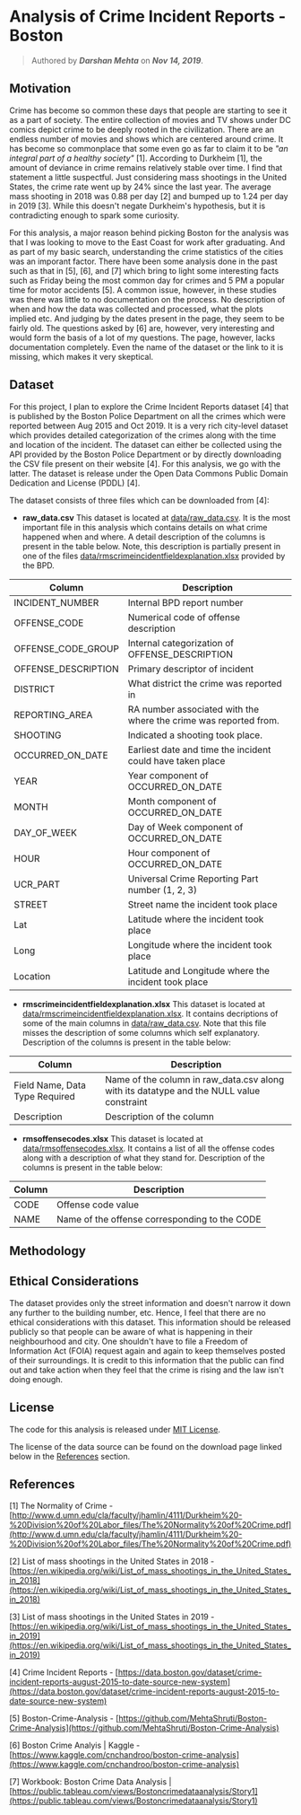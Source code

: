 # Analysis of Crime Incident Reports - Boston

> Authored by ***Darshan Mehta*** on ***Nov 14, 2019***.


## Motivation

Crime has become so common these days that people are starting to see it as a part of society. The entire collection of movies and TV shows under DC comics depict crime to be deeply rooted in the civilization. There are an endless number of movies and shows which are centered around crime. It has become so commonplace that some even go as far to claim it to be *"an integral part of a healthy society"* [1]. According to Durkheim [1], the amount of deviance in crime remains relatively stable over time. I find that statement a little suspectful. Just considering mass shootings in the United States, the crime rate went up by 24% since the last year. The average mass shooting in 2018 was 0.88 per day [2] and bumped up to 1.24 per day in 2019 [3]. While this doesn't negate Durkheim's hypothesis, but it is contradicting enough to spark some curiosity. 

For this analysis, a major reason behind picking Boston for the analysis was that I was looking to move to the East Coast for work after graduating. And as part of my basic search, understanding the crime statistics of the cities was an imporant factor. There have been some analysis done in the past such as that in [5], [6], and [7] which bring to light some interesting facts such as Friday being the most common day for crimes and 5 PM a popular time for motor accidents [5]. A common issue, however, in these studies was there was little to no documentation on the process. No description of when and how the data was collected and processed, what the plots implied etc. And judging by the dates present in the page, they seem to be fairly old. The questions asked by [6] are, however, very interesting and would form the basis of a lot of my questions. The page, however, lacks documentation completely. Even the name of the dataset or the link to it is missing, which makes it very skeptical. 


## Dataset

For this project, I plan to explore the Crime Incident Reports dataset [4] that is published by the Boston Police Department on all the crimes which were reported between Aug 2015 and Oct 2019. It is a very rich city-level dataset which provides detailed categorization of the crimes along with the time and location of the incident. The dataset can either be collected using the API provided by the Boston Police Department or by directly downloading the CSV file present on their website [4]. For this analysis, we go with the latter. The dataset is release under the Open Data Commons Public Domain Dedication and License (PDDL) [4].

The dataset consists of three files which can be downloaded from [4]:

- **raw_data.csv**
This dataset is located at [data/raw_data.csv](data/raw_data.csv). It is the most important file in this analysis which contains details on what crime happened when and where. A detail description of the columns is present in the table below. Note, this description is partially present in one of the files [data/rmscrimeincidentfieldexplanation.xlsx](data/rmscrimeincidentfieldexplanation.xlsx) provided by the BPD. 

| Column | Description |
|--------|-------------|
| INCIDENT_NUMBER | Internal BPD report number |
| OFFENSE_CODE | Numerical code of offense description |
| OFFENSE_CODE_GROUP | Internal categorization of OFFENSE_DESCRIPTION |
| OFFENSE_DESCRIPTION | Primary descriptor of incident |
| DISTRICT | What district the crime was reported in |
| REPORTING_AREA | RA number associated with the where the crime was reported from. |
| SHOOTING | Indicated a shooting took place. |
| OCCURRED_ON_DATE | Earliest date and time the incident could have taken place |
| YEAR | Year component of OCCURRED_ON_DATE |
| MONTH | Month component of OCCURRED_ON_DATE |
| DAY_OF_WEEK | Day of Week component of OCCURRED_ON_DATE |
| HOUR | Hour component of OCCURRED_ON_DATE |
| UCR_PART | Universal Crime Reporting Part number (1, 2, 3) |
| STREET | Street name the incident took place |
| Lat | Latitude where the incident took place |
| Long | Longitude where the incident took place |
| Location | Latitude and Longitude where the incident took place |

- **rmscrimeincidentfieldexplanation.xlsx**
This dataset is located at [data/rmscrimeincidentfieldexplanation.xlsx](data/rmscrimeincidentfieldexplanation.xlsx). It contains decriptions of some of the main columns in [data/raw_data.csv](data/raw_data.csv). Note that this file misses the description of some columns which self explanatory. Description of the columns is present in the table below:

| Column | Description |
|--------|-------------|
| Field Name, Data Type Required | Name of the column in raw_data.csv along with its datatype and the NULL value constraint |
| Description | Description of the column |

- **rmsoffensecodes.xlsx**
This dataset is located at [data/rmsoffensecodes.xlsx](data/rmsoffensecodes.xlsx). It contains a list of all the offense codes along with a description of what they stand for. Description of the columns is present in the table below:

| Column | Description |
|--------|-------------|
| CODE | Offense code value |
| NAME | Name of the offense corresponding to the CODE |


## Methodology


## Ethical Considerations
The dataset provides only the street information and doesn't narrow it down any further to the building number, etc. Hence, I feel that there are no ethical considerations with this dataset. This information should be released publicly so that people can be aware of what is happening in their neighbourhood and city. One shouldn't have to file a Freedom of Information Act (FOIA) request again and again to keep themselves posted of their surroundings. It is credit to this information that the public can find out and take action when they feel that the crime is rising and the law isn't doing enough.


## License

The code for this analysis is released under [MIT License](/LICENSE).

The license of the data source can be found on the download page linked below in the [References](#references) section.


## References

[1] The Normality of Crime - [http://www.d.umn.edu/cla/faculty/jhamlin/4111/Durkheim%20-%20Division%20of%20Labor_files/The%20Normality%20of%20Crime.pdf](http://www.d.umn.edu/cla/faculty/jhamlin/4111/Durkheim%20-%20Division%20of%20Labor_files/The%20Normality%20of%20Crime.pdf)

[2] List of mass shootings in the United States in 2018 - [https://en.wikipedia.org/wiki/List_of_mass_shootings_in_the_United_States_in_2018](https://en.wikipedia.org/wiki/List_of_mass_shootings_in_the_United_States_in_2018)

[3] List of mass shootings in the United States in 2019 - [https://en.wikipedia.org/wiki/List_of_mass_shootings_in_the_United_States_in_2019](https://en.wikipedia.org/wiki/List_of_mass_shootings_in_the_United_States_in_2019)

[4] Crime Incident Reports - [https://data.boston.gov/dataset/crime-incident-reports-august-2015-to-date-source-new-system](https://data.boston.gov/dataset/crime-incident-reports-august-2015-to-date-source-new-system)

[5] Boston-Crime-Analysis - [https://github.com/MehtaShruti/Boston-Crime-Analysis](https://github.com/MehtaShruti/Boston-Crime-Analysis)

[6] Boston Crime Analyis | Kaggle - [https://www.kaggle.com/cnchandroo/boston-crime-analysis](https://www.kaggle.com/cnchandroo/boston-crime-analysis)

[7] Workbook: Boston Crime Data Analysis | [https://public.tableau.com/views/Bostoncrimedataanalysis/Story1](https://public.tableau.com/views/Bostoncrimedataanalysis/Story1)

